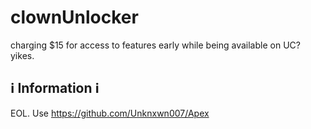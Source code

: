 # clownUnlocker
charging $15 for access to features early while being available on UC? yikes.


## ℹ Information ℹ
EOL. Use https://github.com/Unknxwn007/Apex
